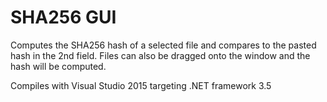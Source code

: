 # SHA256 GUI

Computes the SHA256 hash of a selected file and compares to the pasted hash in the 2nd field.  Files can also be dragged onto the window and the hash will be computed.

Compiles with Visual Studio 2015 targeting .NET framework 3.5


